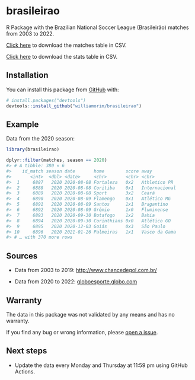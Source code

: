 
<!-- README.md is generated from README.Rmd. Please edit that file -->

# brasileirao

R Package with the Brazilian National Soccer League (Brasileirão)
matches from 2003 to 2022.

<a href="https://raw.githubusercontent.com/williamorim/brasileirao/master/data-raw/csv/matches.csv" download="matches.csv">Click
here</a> to download the matches table in CSV.

<a href="https://raw.githubusercontent.com/williamorim/brasileirao/master/data-raw/csv/stats.csv" download="matches.csv">Click
here</a> to download the stats table in CSV.

## Installation

You can install this package from [GitHub](https://github.com/) with:

``` r
# install.packages("devtools")
devtools::install_github("williamorim/brasileirao")
```

## Example

Data from the 2020 season:

``` r
library(brasileirao)

dplyr::filter(matches, season == 2020)
#> # A tibble: 380 × 6
#>    id_match season date       home        score away         
#>       <int>  <dbl> <date>     <chr>       <chr> <chr>        
#>  1     6887   2020 2020-08-08 Fortaleza   0x2   Athletico PR 
#>  2     6888   2020 2020-08-08 Coritiba    0x1   Internacional
#>  3     6889   2020 2020-08-08 Sport       3x2   Ceará        
#>  4     6890   2020 2020-08-09 Flamengo    0x1   Atlético MG  
#>  5     6891   2020 2020-08-09 Santos      1x1   Bragantino   
#>  6     6892   2020 2020-08-09 Grêmio      1x0   Fluminense   
#>  7     6893   2020 2020-09-30 Botafogo    1x2   Bahia        
#>  8     6894   2020 2020-09-30 Corinthians 0x0   Atlético GO  
#>  9     6895   2020 2020-12-03 Goiás       0x3   São Paulo    
#> 10     6896   2020 2021-01-26 Palmeiras   1x1   Vasco da Gama
#> # … with 370 more rows
```

## Sources

-   Data from 2003 to 2019: <http://www.chancedegol.com.br/>

-   Data from 2020 to 2022:
    [globoesporte.globo.com](https://globoesporte.globo.com/futebol/brasileirao-serie-a/)

## Warranty

The data in this package was not validated by any means and has no
warranty.

If you find any bug or wrong information, please [open a
issue](https://github.com/williamorim/brasileirao/issues).

## Next steps

-   Update the data every Monday and Thursday at 11:59 pm using GitHub
    Actions.
